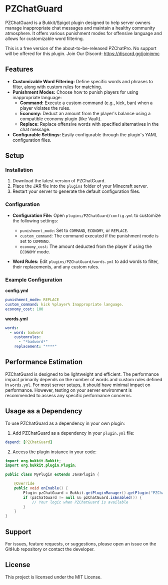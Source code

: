 
# PZChatGuard

PZChatGuard is a Bukkit/Spigot plugin designed to help server owners manage inappropriate chat messages and maintain a healthy community atmosphere. It offers various punishment modes for offensive language and allows for customizable word filtering.

This is a free version of the about-to-be-released PZChatPro.
No support will be offered for this plugin.
Join Our Discord: https://discord.gg/joinjnmc

## Features

- **Customizable Word Filtering:** Define specific words and phrases to filter, along with custom rules for matching.
- **Punishment Modes:** Choose how to punish players for using inappropriate language:
  - **Command:** Execute a custom command (e.g., kick, ban) when a player violates the rules.
  - **Economy:** Deduct an amount from the player's balance using a compatible economy plugin (like Vault).
  - **Replace:** Replace offensive words with specified alternatives in the chat message.
- **Configurable Settings:** Easily configurable through the plugin's YAML configuration files.

## Setup

### Installation

1. Download the latest version of PZChatGuard.
2. Place the JAR file into the `plugins` folder of your Minecraft server.
3. Restart your server to generate the default configuration files.

### Configuration

- **Configuration File:** Open `plugins/PZChatGuard/config.yml` to customize the following settings:
  - `punishment_mode`: Set to `COMMAND`, `ECONOMY`, or `REPLACE`.
  - `custom_command`: The command executed if the punishment mode is set to `COMMAND`.
  - `economy_cost`: The amount deducted from the player if using the `ECONOMY` mode.

- **Word Rules:** Edit `plugins/PZChatGuard/words.yml` to add words to filter, their replacements, and any custom rules. 

### Example Configuration

**config.yml**
```yaml
punishment_mode: REPLACE
custom_command: kick %player% Inappropriate language.
economy_cost: 100
```

**words.yml**
```yaml
words:
  - word: badword
    customrules:
      - "*badword*"
    replacement: "****"
```

## Performance Estimation

PZChatGuard is designed to be lightweight and efficient. The performance impact primarily depends on the number of words and custom rules defined in `words.yml`. For most server setups, it should have minimal impact on performance. However, testing on your server environment is recommended to assess any specific performance concerns.

## Usage as a Dependency

To use PZChatGuard as a dependency in your own plugin:

1. Add PZChatGuard as a dependency in your `plugin.yml` file:

```yaml
depend: [PZChatGuard]
```

2. Access the plugin instance in your code:

```java
import org.bukkit.Bukkit;
import org.bukkit.plugin.Plugin;

public class MyPlugin extends JavaPlugin {

    @Override
    public void onEnable() {
        Plugin pzChatGuard = Bukkit.getPluginManager().getPlugin("PZChatGuard");
        if (pzChatGuard != null && pzChatGuard.isEnabled()) {
            // Your logic when PZChatGuard is available
        }
    }
}
```

## Support

For issues, feature requests, or suggestions, please open an issue on the GitHub repository or contact the developer.

## License

This project is licensed under the MIT License.

